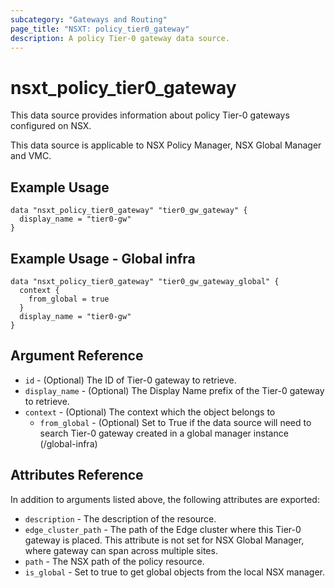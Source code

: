```yaml
---
subcategory: "Gateways and Routing"
page_title: "NSXT: policy_tier0_gateway"
description: A policy Tier-0 gateway data source.
---
```


# nsxt_policy_tier0_gateway

This data source provides information about policy Tier-0 gateways configured on NSX.

This data source is applicable to NSX Policy Manager, NSX Global Manager and VMC.

## Example Usage

```hcl
data "nsxt_policy_tier0_gateway" "tier0_gw_gateway" {
  display_name = "tier0-gw"
}
```

## Example Usage - Global infra

```hcl
data "nsxt_policy_tier0_gateway" "tier0_gw_gateway_global" {
  context {
    from_global = true
  }
  display_name = "tier0-gw"
}
```

## Argument Reference

* `id` - (Optional) The ID of Tier-0 gateway to retrieve.
* `display_name` - (Optional) The Display Name prefix of the Tier-0 gateway to retrieve.
* `context` - (Optional) The context which the object belongs to
    * `from_global` - (Optional) Set to True if the data source will need to search Tier-0 gateway created in a global manager instance (/global-infra)

## Attributes Reference

In addition to arguments listed above, the following attributes are exported:

* `description` - The description of the resource.
* `edge_cluster_path` - The path of the Edge cluster where this Tier-0 gateway is placed. This attribute is not set for NSX Global Manager, where gateway can span across multiple sites.
* `path` - The NSX path of the policy resource.
* `is_global` - Set to true to get global objects from the local NSX manager.
